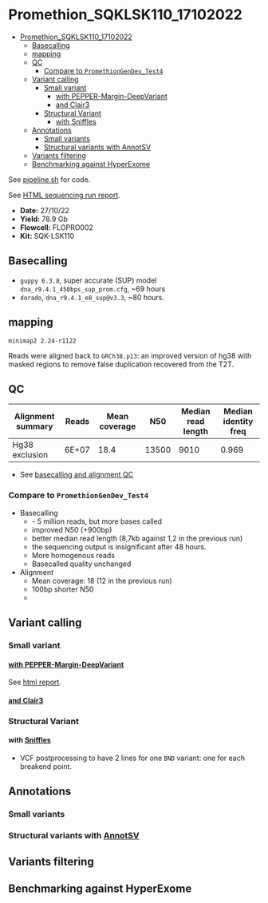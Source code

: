 # Promethion_SQKLSK110_17102022
- [Promethion_SQKLSK110_17102022](#promethion_sqklsk110_17102022)
  - [Basecalling](#basecalling)
  - [mapping](#mapping)
  - [QC](#qc)
    - [Compare to `PromethionGenDev_Test4`](#compare-to-promethiongendev_test4)
  - [Variant calling](#variant-calling)
    - [Small variant](#small-variant)
      - [with PEPPER-Margin-DeepVariant](#with-pepper-margin-deepvariant)
      - [and Clair3](#and-clair3)
    - [Structural Variant](#structural-variant)
      - [with Sniffles](#with-sniffles)
  - [Annotations](#annotations)
    - [Small variants](#small-variants)
    - [Structural variants with AnnotSV](#structural-variants-with-annotsv)
  - [Variants filtering](#variants-filtering)
  - [Benchmarking against HyperExome](#benchmarking-against-hyperexome)



See [pipeline.sh](./scripts/pipeline.sh) for code. 

See [HTML sequencing run report](https://raw.githack.com/ziphra/long_reads/main/Promethion_SQKLSK110_17102022/files/report_PAM61860_20221024_1205_63f212a3.html).

- **Date:** 27/10/22
- **Yield:** 78.9 Gb
- **Flowcell:** FLOPRO002 
- **Kit:** SQK-LSK110

## Basecalling 
- `guppy 6.3.8`, super accurate (SUP) model `dna_r9.4.1_450bps_sup_prom.cfg`, ~69 hours
- `dorado`, `dna_r9.4.1_e8_sup@v3.3`, ~80 hours.

## mapping 
`minimap2 2.24-r1122`

Reads were aligned back to `GRCh38.p13`: an improved version of hg38 with masked regions to remove false duplication recovered from the T2T.

## QC 

| Alignment summary | Reads    | Mean coverage | N50   | Median read length | Median identity freq |
|-------------------|----------|---------------|-------|--------------------|----------------------|
| Hg38 exclusion    | 6E+07    | 18.4          | 13500 | 9010               | 0.969                |

- See [basecalling and alignment QC](https://raw.githack.com/ziphra/long_reads/main/Promethion_SQKLSK110_17102022/Promethion_SQKLSK110_17102022_basecalledQC.html)

### Compare to `PromethionGenDev_Test4`
- Basecalling 
  - \- 5 million reads, but more bases called 
  - improved N50 (+900bp)
  - better median read length (8,7kb against 1,2 in the previous run)
  - the sequencing output is insignificant after 48 hours.
  - More homogenous reads 
  - Basecalled quality unchanged 
- Alignment 
  - Mean coverage: 18 (12 in the previous run)
  - 100bp shorter N50
  - 
  

## Variant calling 

### Small variant 
#### [with PEPPER-Margin-DeepVariant](https://github.com/kishwarshafin/pepper)

See [html report](https://raw.githack.com/ziphra/long_reads/main/Promethion_SQKLSK110_17102022/files/6622CY001026_pmdv.visual_report.html).

#### [and Clair3](https://github.com/kishwarshafin/pepper)

### Structural Variant
#### with [Sniffles](https://github.com/fritzsedlazeck/Sniffles)
+ VCF postprocessing to have 2 lines for one `BND` variant: one for each breakend point.

## Annotations 
### Small variants 

### Structural variants with [AnnotSV](https://lbgi.fr/AnnotSV/)

## Variants filtering 

## Benchmarking against HyperExome